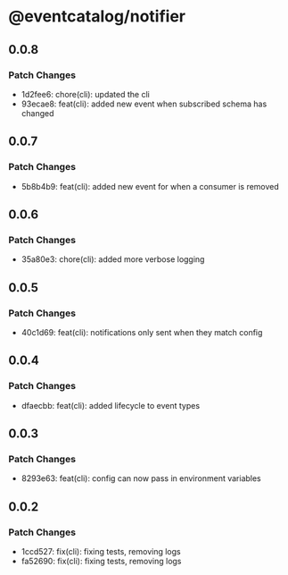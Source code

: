 # @eventcatalog/notifier

## 0.0.8

### Patch Changes

- 1d2fee6: chore(cli): updated the cli
- 93ecae8: feat(cli): added new event when subscribed schema has changed

## 0.0.7

### Patch Changes

- 5b8b4b9: feat(cli): added new event for when a consumer is removed

## 0.0.6

### Patch Changes

- 35a80e3: chore(cli): added more verbose logging

## 0.0.5

### Patch Changes

- 40c1d69: feat(cli): notifications only sent when they match config

## 0.0.4

### Patch Changes

- dfaecbb: feat(cli): added lifecycle to event types

## 0.0.3

### Patch Changes

- 8293e63: feat(cli): config can now pass in environment variables

## 0.0.2

### Patch Changes

- 1ccd527: fix(cli): fixing tests, removing logs
- fa52690: fix(cli): fixing tests, removing logs
